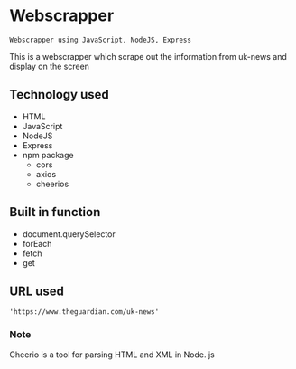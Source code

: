 # Webscrapper

`Webscrapper using JavaScript, NodeJS, Express`

This is a webscrapper which scrape out the information from uk-news and display on the screen

## Technology used

* HTML
* JavaScript
* NodeJS
* Express
* npm package
  * cors
  * axios
  * cheerios
 
## Built in function
 
* document.querySelector
* forEach
* fetch
* get

## URL used

```
'https://www.theguardian.com/uk-news'
```

### Note

Cheerio is a tool for parsing HTML and XML in Node. js
